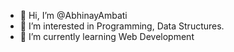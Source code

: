 - 👋 Hi, I’m @AbhinayAmbati
- 👀 I’m interested in Programming, Data Structures.
- 🌱 I’m currently learning Web Development


<!---
AbhinayAmbati/AbhinayAmbati is a ✨ special ✨ repository because its `README.md` (this file) appears on your GitHub profile.
You can click the Preview link to take a look at your changes.
--->
